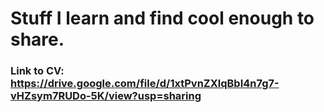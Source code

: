 # Stuff I learn and find cool enough to share.
### Link to CV: https://drive.google.com/file/d/1xtPvnZXlqBbI4n7g7-vHZsym7RUDo-5K/view?usp=sharing